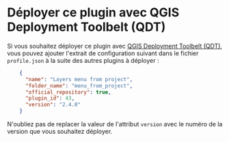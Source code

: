 # Déployer ce plugin avec QGIS Deployment Toolbelt (QDT)

Si vous souhaitez déployer ce plugin avec [QGIS Deployment Toolbelt (QDT)](https://qgis-deployment.github.io/qgis-deployment-toolbelt-cli/), vous pouvez ajouter l'extrait de configuration suivant dans le fichier `profile.json` à la suite des autres plugins à déployer :

```json
    {
      "name": "Layers menu from project",
      "folder_name": "menu_from_project",
      "official_repository": true,
      "plugin_id": 43,
      "version": "2.4.0"
    }
```

N'oubliez pas de replacer la valeur de l'attribut `version` avec le numéro de la version que vous souhaitez déployer.
